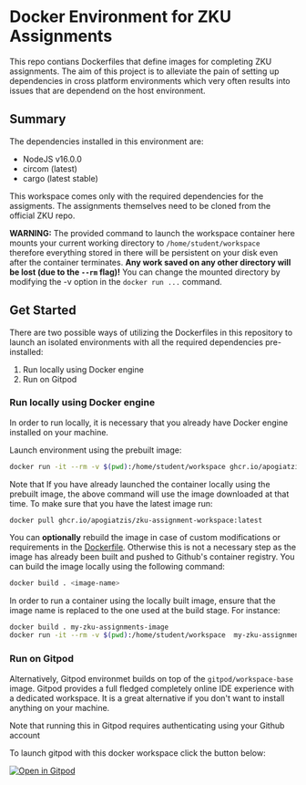 # Docker Environment for ZKU Assignments

This repo contians Dockerfiles that define images for completing ZKU assignments. The aim of this project is to alleviate the pain of setting up dependencies in cross platform environments which very often results into issues that are dependend on the host environment.


## Summary

The dependencies installed in this environment are:
- NodeJS v16.0.0
- circom (latest)
- cargo (latest stable)

This workspace comes only with the required dependencies for the assigments. The assignments themselves need to be cloned from the official ZKU repo.

**WARNING:** The provided command to launch the workspace container here mounts your current working directory to `/home/student/workspace` therefore everything stored in there will be persistent on your disk even after the container terminates. **Any work saved on any other directory will be lost (due to the `--rm` flag)!** You can change the mounted directory by modifying the -v option in the `docker run ...` command.

## Get Started

There are two possible ways of utilizing the Dockerfiles in this repository to launch an isolated environments with all the required dependencies pre-installed:

1. Run locally using Docker engine
2. Run on Gitpod


### Run locally using Docker engine

In order to run locally, it is necessary that you already have Docker engine installed on your machine.

Launch environment using the prebuilt image:
```bash
docker run -it --rm -v $(pwd):/home/student/workspace ghcr.io/apogiatzis/zku-assignment-workspace:latest
```

Note that If you have already launched the container locally using the prebuilt image, the above command will use the image downloaded at that time. To make sure that you have the latest image run:
```
docker pull ghcr.io/apogiatzis/zku-assignment-workspace:latest
```

You can **optionally** rebuild the image in case of custom modifications or requirements in the [Dockerfile](./Dockerfile). Otherwise this is not a necessary step as the image has already been built and pushed to Github's container registry. You can build the image locally using the following command:

```bash
docker build . <image-name>
```

In order to run a container using the locally built image, ensure that the image name is replaced to the one used at the build stage. For instance:
```bash
docker build . my-zku-assignments-image
docker run -it --rm -v $(pwd):/home/student/workspace  my-zku-assignments-image 
```


### Run on Gitpod

Alternatively, Gitpod environmet builds on top of the `gitpod/workspace-base` image. Gitpod provides a full fledged completely online IDE experience with a dedicated workspace. It is a great alternative if you don't want to install anything on your machine.

Note that running this in Gitpod requires authenticating using your Github account

To launch gitpod with this docker workspace click the button below:

[![Open in Gitpod](https://gitpod.io/button/open-in-gitpod.svg)](https://gitpod.io/#https://github.com/apogiatzis/zku-assignments-docker)
